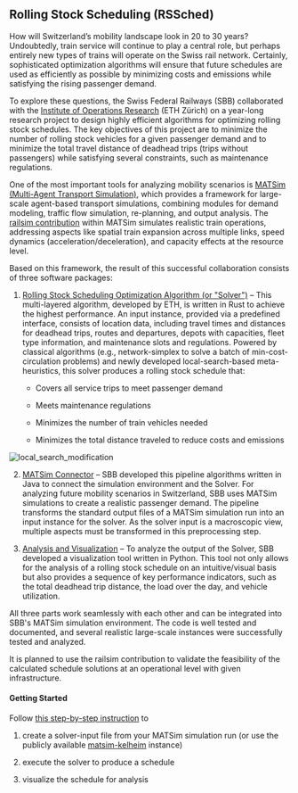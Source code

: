 ## Rolling Stock Scheduling (RSSched)

How will Switzerland’s mobility landscape look in 20 to 30 years? Undoubtedly, train service will continue to play a central role, but perhaps entirely new types of trains will operate on the Swiss rail network. Certainly, sophisticated optimization algorithms will ensure that future schedules are used as efficiently as possible by minimizing costs and emissions while satisfying the rising passenger demand.

To explore these questions, the Swiss Federal Railways (SBB) collaborated with the [Institute of Operations Research](https://math.ethz.ch/ifor) (ETH Zürich) on a year-long research project to design highly efficient algorithms for optimizing rolling stock schedules. The key objectives of this project are to minimize the number of rolling stock vehicles for a given passenger demand and to minimize the total travel distance of deadhead trips (trips without passengers) while satisfying several constraints, such as maintenance regulations.

One of the most important tools for analyzing mobility scenarios is [MATSim (Multi-Agent Transport Simulation)](https://github.com/matsim-org), which provides a framework for large-scale agent-based transport simulations, combining modules for demand modeling, traffic flow simulation, re-planning, and output analysis. The [railsim contribution](https://github.com/matsim-org/matsim-libs/tree/master/contribs/railsim) within MATSim simulates realistic train operations, addressing aspects like spatial train expansion across multiple links, speed dynamics (acceleration/deceleration), and capacity effects at the resource level.

Based on this framework, the result of this successful collaboration consists of three software packages:

1) [Rolling Stock Scheduling Optimization Algorithm (or "Solver")](https://github.com/rolling-stock-scheduling/rssched-solver) – This multi-layered algorithm, developed by ETH, is written in Rust to achieve the highest performance. An input instance, provided via a predefined interface, consists of location data, including travel times and distances for deadhead trips, routes and departures, depots with capacities, fleet type information, and maintenance slots and regulations. Powered by classical algorithms (e.g., network-simplex to solve a batch of min-cost-circulation problems) and newly developed local-search-based meta-heuristics, this solver produces a rolling stock schedule that:
   
   - Covers all service trips to meet passenger demand
   
   - Meets maintenance regulations
   
   - Minimizes the number of train vehicles needed
   
   - Minimizes the total distance traveled to reduce costs and emissions

![local_search_modification](https://github.com/rolling-stock-scheduling/.github/assets/71029482/674fa98b-8e47-4629-be86-64fe6cc1dd9e)

2) [MATSim Connector](https://github.com/rolling-stock-scheduling/rssched-matsim-client) – SBB developed this pipeline algorithms written in Java to connect the simulation environment and the Solver. For analyzing future mobility scenarios in Switzerland, SBB uses MATSim simulations to create a realistic passenger demand. The pipeline transforms the standard output files of a MATSim simulation run into an input instance for the solver. As the solver input is a macroscopic view, multiple aspects must be transformed in this preprocessing step.

3) [Analysis and Visualization](https://github.com/rolling-stock-scheduling/rssched-analysis) – To analyze the output of the Solver, SBB developed a visualization tool written in Python. This tool not only allows for the analysis of a rolling stock schedule on an intuitive/visual basis but also provides a sequence of key performance indicators, such as the total deadhead trip distance, the load over the day, and vehicle utilization.

All three parts work seamlessly with each other and can be integrated into SBB's MATSim simulation environment. The code is well tested and documented, and several realistic large-scale instances were successfully tested and analyzed.

It is planned to use the railsim contribution to validate the feasibility of the calculated schedule solutions at an operational level with given infrastructure.

#### Getting Started

Follow [this step-by-step instruction](https://github.com/rolling-stock-scheduling/.github/blob/main/getting_started.md)  to

1. create a solver-input file from your MATSim simulation run (or use the publicly available [matsim-kelheim](https://github.com/matsim-scenarios/matsim-kelheim) instance)

2. execute the solver to produce a schedule

3. visualize the schedule for analysis
